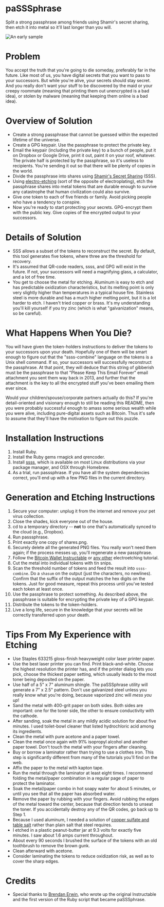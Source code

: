 paSSSphrase
===========

Split a strong passphrase among friends using Shamir's secret sharing, then etch it into metal so it'll last longer than you will.

![An early sample](https://raw.github.com/sowbug/paSSSphrase/master/completed.jpg)

Problem
=======

You accept the truth that you're going to die someday, preferably far in the future. Like most of us, you have digital secrets that you want to pass to your successors. But while you're alive, your secrets should stay secret. And you really don't want your stuff to be discovered by the maid or your creepy roommate (meaning that printing them out unencrypted is a bad idea), or stolen by malware (meaning that keeping them online is a bad idea).

Overview of Solution
====================

* Create a strong passphrase that cannot be guessed within the expected lifetime of the universe.
* Create a GPG keypair. Use the passphrase to protect the private key.
* Email the keypair (including the private key) to a bunch of people, put it on Dropbox or Google Drive, print it out, paint it on your roof, whatever. The private half is protected by the passphrase, so it's useless to recipients. You're sending it out so that there will be plenty of copies in the world.
* Divide the passphrase into shares using [Shamir's Secret Sharing](http://en.wikipedia.org/wiki/Shamir's_Secret_Sharing) (SSS).
* Using [electro-etching](http://en.wikipedia.org/wiki/Electroetching) (sort of the opposite of electroplating), etch the passphrase shares into metal tokens that are durable enough to survive any catastrophe that human civilization could also survive.
* Give one token to each of five friends or family. Avoid picking people who have a tendency to conspire.
* Now you're ready to start protecting your secrets. GPG-encrypt them with the public key. Give copies of the encrypted output to your successors.

Details of Solution
===================

* SSS allows a subset of the tokens to reconstruct the secret. By default, this tool generates five tokens, where three are the threshold for recovery.
* It's assumed that QR-code readers, ssss, and GPG will exist in the future. If not, your successors will need a magnifying glass, a calculator, and a lot of free time.
* You get to choose the metal for etching. Aluminum is easy to etch and has predictable oxidization characteristics, but its melting point is only very slightly higher than temperatures in a typical house fire. Stainless steel is more durable and has a much higher melting point, but it is a lot harder to etch. I haven't tried copper or brass. It's my understanding you'll kill yourself if you try zinc (which is what "galvanization" means, so be careful).

What Happens When You Die?
==========================

You will have given the token-holders instructions to deliver the tokens to your successors upon your death. Hopefully one of them will be smart enough to figure out that the "ssss-combine" language on the tokens is a Unix shell command. If so, your successors will successfully reconstruct the passphrase. At that point, they will deduce that this string of gibberish must be the passphrase to that "Please Keep This Email Forever" email attachment you sent them way back in 2013, and further that the attachment is the key to all the encrypted stuff you've been emailing them ever since.

Would your children/spouse/corporate partners actually do this? If you're detail-oriented and visionary enough to still be reading this README, then you were probably successful enough to amass some serious wealth while you were alive, including pure-digital assets such as Bitcoin. Thus it's safe to assume that they'll have the motivation to figure out this puzzle.

Installation Instructions
=========================

1. Install Ruby.
1. Install the Ruby gems rmagick and qrencoder.
1. Install [ssss](http://point-at-infinity.org/ssss/), which is available on most Linux distributions via your package manager, and OSX through Homebrew.
1. As a trial, run passsphrase. If you have all the system dependencies correct, you'll end up with a few PNG files in the current directory.

Generation and Etching Instructions
===================================

1. Secure your computer: unplug it from the internet and remove your pet virus collection.
1. Close the shades, kick everyone out of the house.
1. cd to a temporary directory -- **not** to one that's automatically synced to the cloud (e.g., Dropbox).
1. Run passsphrase.
1. Print exactly one copy of shares.png.
1. Securely delete all the generated PNG files. You really won't need them again; if the process messes up, you'll regenerate a new passphrase.
1. Follow the [Bitcoin Wallet Instructable](http://instructables.com/id/A-Stainless-Steel-Bitcoin-Wallet/) or [any other](http://steampunkworkshop.com/electroetch.shtml) electroetching tutorial.
1. Cut the metal into individual tokens with tin snips.
1. Scan the threshold number of tokens and feed the result into `ssss-combine`. Do a `shasum` on the output (just the characters, no newlines). Confirm that the suffix of the output matches the hex digits on the tokens. Just for good measure, repeat this process until you've tested each token at least once.
1. Use the passphrase to protect something. As described above, the passphrase is suitable for encrypting the private key of a GPG keypair.
1. Distribute the tokens to the token-holders.
1. Live a long life, secure in the knowledge that your secrets will be correctly transferred upon your death.

Tips From My Experience with Etching
====================================

* Use Staples 633215 gloss-finish heavyweight color laser printer paper.
* Use the best laser printer you can find. Print black-and-white. Choose the highest resolution the printer has, and if the printer dialog lets you pick, choose the thickest paper setting, which usually leads to the most toner being deposited on the paper.
* Use half of a 5" x 7" aluminum shingle. The paSSSphrase utility will generate a 7" x 2.5" pattern. Don't use galvanized steel unless you really know what you're doing, because vaporized zinc will *mess you up*!
* Sand the metal with 400-grit paper on both sides. Both sides are important: one for the toner side, the other to ensure conductivity with the cathode.
* After sanding, soak the metal in any mildly acidic solution for about five minutes. I used toilet-bowl cleaner that listed hydrochloric acid among its ingredients.
* Clean the metal with pure acetone and a paper towel.
* Clean the metal once again with 91% isopropyl alcohol and another paper towel. Don't touch the metal with your fingers after cleaning.
* Buy or borrow a laminator rather than trying to use a clothes iron. This step is significantly different from many of the tutorials you'll find on the web.
* Affix the paper to the metal with kapton tape.
* Run the metal through the laminator at least eight times. I recommend folding the metal/paper combination in a regular page of paper to protect the laminator.
* Soak the metal/paper combo in hot soapy water for about 5 minutes, or until you see that all the paper has absorbed water.
* Remove the paper by rubbing with your fingers. Avoid rubbing the edges of the metal toward the center, because that direction tends to unseat the toner. If you accidentally destroy any of the QR codes, go back up to Step 1.
* Because I used aluminum, I needed a solution of [copper sulfate and table salt](http://www.nontoxicprint.com/electroetching.htm) rather than plain salt that steel requires.
* I etched in a plastic peanut-butter jar at 9.3 volts for exactly five minutes. I saw about 1.6 amps current throughout.
* About every 90 seconds I brushed the surface of the tokens with an old toothbrush to remove the brown gunk.
* Clean afterward with acetone.
* Consider laminating the tokens to reduce oxidization risk, as well as to cover the sharp edges.

Credits
=======

* Special thanks to [Brendan Erwin](https://github.com/brendanjerwin/cold_steel_storage), who wrote up the original Instructable and the first version of the Ruby script that became paSSSphrase.
